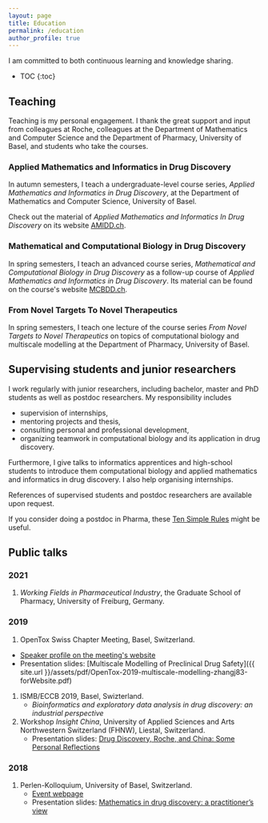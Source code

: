```yaml
---
layout: page
title: Education
permalink: /education
author_profile: true
---
```


I am committed to both continuous learning and knowledge sharing.

* TOC
{:toc}

## Teaching

Teaching is my personal engagement. I thank the great support and input from
colleagues at Roche, colleagues at the Department of Mathematics and Computer
Science and the Department of Pharmacy, University of Basel, and students who
take the courses.

### Applied Mathematics and Informatics in Drug Discovery

In autumn semesters, I teach a undergraduate-level course series, *Applied
Mathematics and Informatics in Drug Discovery*, at the Department of Mathematics
and Computer Science, University of Basel.

Check out the material of *Applied Mathematics and Informatics In Drug
Discovery* on its website [AMIDD.ch](http://amidd.ch).

### Mathematical and Computational Biology in Drug Discovery

In spring semesters, I teach an advanced course series, *Mathematical and
Computational Biology in Drug Discovery* as a follow-up course of *Applied
Mathematics and Informatics in Drug Discovery*. Its material can be found on the
course's website [MCBDD.ch](http://mcbdd.ch).

### From Novel Targets To Novel Therapeutics

In spring semesters, I teach one lecture of the course series *From Novel
Targets to Novel Therapeutics* on topics of computational biology and multiscale
modelling at the Department of Pharmacy, University of Basel.

## Supervising students and junior researchers

I work regularly with junior researchers, including bachelor, master and PhD
students as well as postdoc researchers. My responsibility includes

* supervision of internships,
* mentoring projects and thesis,
* consulting personal and professional development,
* organizing teamwork in computational biology and its application in drug discovery.

Furthermore, I give talks to informatics apprentices and high-school students to
introduce them computational biology and applied mathematics and informatics in
drug discovery. I also help organising internships.

References of supervised students and postdoc researchers are available upon
request.

If you consider doing a postdoc in Pharma, these [Ten Simple
Rules](https://journals.plos.org/ploscompbiol/article?id=10.1371/journal.pcbi.1008989)
might be useful.

## Public talks

### 2021

1. *Working Fields in Pharmaceutical Industry*, the Graduate School of
   Pharmacy, University of Freiburg, Germany.

### 2019

1. OpenTox Swiss Chapter Meeting, Basel, Switzerland.
  * [Speaker profile on the meeting's
    website](https://opentox.net/Jitao-David-Zhang)
  * Presentation slides: [Multiscale Modelling of Preclinical Drug Safety]({{ site.url
    }}/assets/pdf/OpenTox-2019-multiscale-modelling-zhangj83-forWebsite.pdf)
1. ISMB/ECCB 2019, Basel, Swizterland.
   * *Bioinformatics and exploratory data analysis in drug discovery: an
   industrial perspective*
2. Workshop *Insight China*, University of Applied Sciences and Arts Northwestern
   Switzerland (FHNW), Liestal, Switzerland.
   * Presentation slides: [Drug Discovery, Roche, and China: Some Personal
     Reflections](https://accio.github.io/assets/pdf/DrugDiscovery-Roche-China-JitaoDavidZhang-Feb2019-FHNW-final-animationSplit.pdf)

### 2018

1. Perlen-Kolloquium, University of Basel, Switzerland.
   * [Event webpage](https://dmi.unibas.ch/de/aktuelles/vergangene-veranstaltungen/detail/news/perlen-kolloquium-dr-jitao-david-zhang-f-hoffmann-la-roche-ag-basel/)
   * Presentation
     slides: [Mathematics in drug discovery: a practitioner’s view](https://dmi.unibas.ch/fileadmin/user_upload/dmi/Forschung/Mathematik/Perlenkolloquium/colloquium-zhang-20181009-slides.pdf)
